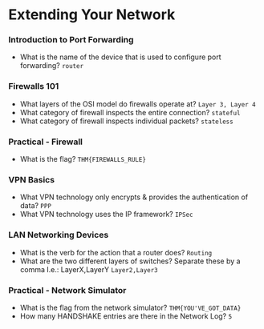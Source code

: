 # Extending Your Network

### Introduction to Port Forwarding
- What is the name of the device that is used to configure port forwarding? `router` <br />

### Firewalls 101
- What layers of the OSI model do firewalls operate at? `Layer 3, Layer 4` <br />
- What category of firewall inspects the entire connection? `stateful` <br />
- What category of firewall inspects individual packets? `stateless` 

### Practical - Firewall
- What is the flag? `THM{FIREWALLS_RULE}`

### VPN Basics
- What VPN technology only encrypts & provides the authentication of data? `PPP` 
- What VPN technology uses the IP framework? `IPSec` 

### LAN Networking Devices
- What is the verb for the action that a router does? `Routing` 
- What are the two different layers of switches? Separate these by a comma I.e.: LayerX,LayerY `Layer2,Layer3` 

### Practical - Network Simulator
- What is the flag from the network simulator? `THM{YOU'VE_GOT_DATA}` 
- How many HANDSHAKE entries are there in the Network Log? `5` 
